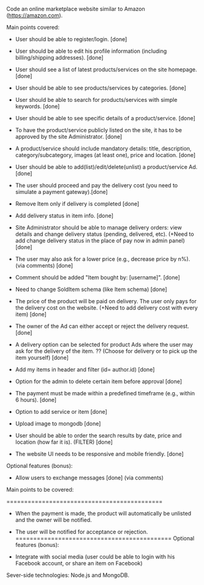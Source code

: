 
Code an online marketplace website similar to Amazon (https://amazon.com).

Main points covered:

- User should be able to register/login. [done]

- User should be able to edit his profile information (including billing/shipping addresses). [done]

- User should see a list of latest products/services on the site homepage. [done]

- User should be able to see products/services by categories. [done]

- User should be able to search for products/services with simple keywords. [done]

- User should be able to see specific details of a product/service. [done]

- To have the product/service publicly listed on the site, it has to be approved by the site Administrator. [done]

- A product/service should include mandatory details: title, description, category/subcategory, images (at least one), price and location. [done]

- User should be able to add(list)/edit/delete(unlist) a product/service Ad. [done]

- The user should proceed and pay the delivery cost (you need to simulate a payment gateway).[done]

- Remove Item only if delivery is completed [done]

- Add delivery status in item info. [done]

- Site Administrator should be able to manage delivery orders: view details and change delivery status (pending, delivered, etc). (+Need to add change delivery status in the place of pay now in admin panel) [done]

- The user may also ask for a lower price (e.g., decrease price by n%). (via comments) [done]

- Comment should be added "Item bought by: [username]". [done]

- Need to change SoldItem schema (like Item schema) [done]

- The price of the product will be paid on delivery. The user only pays for the delivery cost on the website. (+Need to add delivery cost with every item) [done]

- The owner of the Ad can either accept or reject the delivery request. [done]

- A delivery option can be selected for product Ads where the user may ask for the delivery of the item. ?? (Choose for delivery or to pick up the item yourself) [done]

- Add my items in header and filter (id= author.id) [done]

- Option for the admin to delete certain item before approval [done]

- The payment must be made within a predefined timeframe (e.g., within 6 hours). [done]

- Option to add service or item [done]

- Upload image to mongodb [done]

- User should be able to order the search results by date, price and location (how far it is). (FILTER) [done]

- The website UI needs to be responsive and mobile friendly. [done]

Optional features (bonus):

- Allow users to exchange messages [done] (via comments)

Main points to be covered:


============================================
- When the payment is made, the product will automatically be unlisted and the owner will be notified. 

- The user will be notified for acceptance or rejection. 
============================================
Optional features (bonus):

- Integrate with social media (user could be able to login with his Facebook account, or share an item on Facebook)


Sever-side technologies: Node.js and MongoDB.


